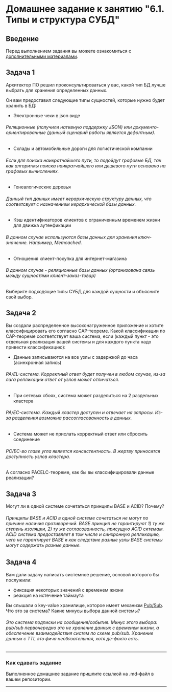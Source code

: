# Домашнее задание к занятию "6.1. Типы и структура СУБД"

## Введение

Перед выполнением задания вы можете ознакомиться с 
[дополнительными материалами](https://github.com/netology-code/virt-homeworks/tree/master/additional/README.md).

## Задача 1

Архитектор ПО решил проконсультироваться у вас, какой тип БД 
лучше выбрать для хранения определенных данных.

Он вам предоставил следующие типы сущностей, которые нужно будет хранить в БД:

- Электронные чеки в json виде   
###### Реляционные (получили нативную поддержку JSON) или документо-ориентированные (данный сценарий работы является дефолтным).  
- Склады и автомобильные дороги для логистической компании  
###### Если для поиска наикратчайшего пути, то подойдут графовые БД, так как алгоритмы поиска наикратчайшего или дешевого пути основано на графовых вычислениях.   
- Генеалогические деревья   
###### Данный тип данных имеет иерархическую структуру данных, что соответсвует с назначением иерархической базы данных.
- Кэш идентификаторов клиентов с ограниченным временем жизни для движка аутенфикации   
###### В данном случае используются базы данных для хранения ключ-значение. Например, Memcached.
- Отношения клиент-покупка для интернет-магазина   
###### В данном случае - реляционные базы данных (организована связь между сущностями клиент-заказ-товар)   

Выберите подходящие типы СУБД для каждой сущности и объясните свой выбор.

## Задача 2

Вы создали распределенное высоконагруженное приложение и хотите классифицировать его согласно 
CAP-теореме. Какой классификации по CAP-теореме соответствует ваша система, если 
(каждый пункт - это отдельная реализация вашей системы и для каждого пункта надо привести классификацию):

- Данные записываются на все узлы с задержкой до часа (асинхронная запись)   
###### PA/EL-система. Корректный ответ будет получен в любом случае, из-за лага репликации ответ от узлов может отличаться.
- При сетевых сбоях, система может разделиться на 2 раздельных кластера   
###### PA/EC-система. Каждый кластер доступен и отвечает на запросы. Из-за разделения возможна рассогласованность в данных.
- Система может не прислать корректный ответ или сбросить соединение   
###### PC/EC-во главе угла является консистентность. В жертву приносится доступность узлов кластера.

А согласно PACELC-теореме, как бы вы классифицировали данные реализации?

## Задача 3

Могут ли в одной системе сочетаться принципы BASE и ACID? Почему?   
###### Принципы BASE и ACID в одной системе сочетаться не могут по причине наличия противоречий. BASE принцип не гарантируют 1) ту же степень изоляции, 2) ту же согласованность, присущую ACID ситемам. ACID система предоставляет в том числе и синхронную репликацию, чего не гарантирует BASE и как следствие разные узлы BASE системы могут содержать разные данные.

## Задача 4

Вам дали задачу написать системное решение, основой которого бы послужили:

- фиксация некоторых значений с временем жизни
- реакция на истечение таймаута

Вы слышали о key-value хранилище, которое имеет механизм [Pub/Sub](https://habr.com/ru/post/278237/). 
Что это за система? Какие минусы выбора данной системы?
###### Это система подписки на сообщения/события. Минус этого выбора: pub/sub первочередно это не хранение данных с временем жизни, а обеспечение взаимодействия систем по схеме pub/sub. Хранение данных с TTL это фича необязательная, хотя де-факто есть.



---

### Как cдавать задание

Выполненное домашнее задание пришлите ссылкой на .md-файл в вашем репозитории.

---